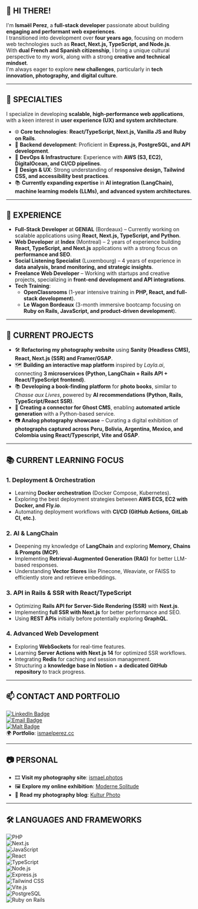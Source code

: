 ## 👋 HI THERE!

I'm **Ismaël Perez**, a **full-stack developer** passionate about building **engaging and performant web experiences**.  
I transitioned into development over **four years ago**, focusing on modern web technologies such as **React, Next.js, TypeScript, and Node.js**.  
With **dual French and Spanish citizenship**, I bring a unique cultural perspective to my work, along with a strong **creative and technical mindset**.  
I'm always eager to explore **new challenges**, particularly in **tech innovation, photography, and digital culture**.  

---

## 🔭 **SPECIALTIES**  

I specialize in developing **scalable, high-performance web applications**, with a keen interest in **user experience (UX) and system architecture**.  

- 🌐 **Core technologies**: **React/TypeScript, Next.js, Vanilla JS and Ruby on Rails**.  
- 🔧 **Backend development**: Proficient in **Express.js, PostgreSQL, and API development**.  
- 🚀 **DevOps & Infrastructure**: Experience with **AWS (S3, EC2), DigitalOcean, and CI/CD pipelines**.  
- 🎨 **Design & UX**: Strong understanding of **responsive design, Tailwind CSS, and accessibility best practices**.  
- 📚 **Currently expanding expertise** in **AI integration (LangChain), machine learning models (LLMs), and advanced system architectures**.  

---

## 💼 **EXPERIENCE**  

- **Full-Stack Developer** at **GENIAL** (Bordeaux) – Currently working on scalable applications using **React, Next.js, TypeScript, and Python**.  
- **Web Developer** at **Index** (Montreal) – 2 years of experience building **React, TypeScript, and Next.js** applications with a strong focus on **performance and SEO**.  
- **Social Listening Specialist** (Luxembourg) – 4 years of experience in **data analysis, brand monitoring, and strategic insights**.  
- **Freelance Web Developer** – Working with startups and creative projects, specializing in **front-end development and API integrations**.  
- **Tech Training**:  
  - **OpenClassrooms** (1-year intensive training in **PHP, React, and full-stack development**).  
  - **Le Wagon Bordeaux** (3-month immersive bootcamp focusing on **Ruby on Rails, JavaScript, and product-driven development**).  

---

## 🌟 **CURRENT PROJECTS**  

- 🛠 **Refactoring my photography website** using **Sanity (Headless CMS), React, Next.js (SSR) and Framer/GSAP**.  
- 🗺 **Building an interactive map platform** inspired by *Layla.ai*, connecting **3 microservices (Python, LangChain + Rails API + React/TypeScript frontend)**.  
- 📚 **Developing a book-finding platform** for **photo books**, similar to *Chasse aux Livres*, powered by **AI recommendations (Python, Rails, TypeScript/React SSR)**.  
- 📝 **Creating a connector for Ghost CMS**, enabling **automated article generation** with a Python-based service.  
- 📷 **Analog photography showcase** – Curating a digital exhibition of **photographs captured across Peru, Bolivia, Argentina, Mexico, and Colombia using React/Typescript, Vite and GSAP**.  

---

## 📚 **CURRENT LEARNING FOCUS**  

### **1. Deployment & Orchestration**  
- Learning **Docker orchestration** (Docker Compose, Kubernetes).  
- Exploring the best deployment strategies between **AWS ECS, EC2 with Docker, and Fly.io**.  
- Automating deployment workflows with **CI/CD (GitHub Actions, GitLab CI, etc.)**.  

### **2. AI & LangChain**  
- Deepening my knowledge of **LangChain** and exploring **Memory, Chains & Prompts (MCP)**.  
- Implementing **Retrieval-Augmented Generation (RAG)** for better LLM-based responses.  
- Understanding **Vector Stores** like Pinecone, Weaviate, or FAISS to efficiently store and retrieve embeddings.  

### **3. API in Rails & SSR with React/TypeScript**  
- Optimizing **Rails API for Server-Side Rendering (SSR)** with **Next.js**.  
- Implementing **full SSR with Next.js** for better performance and SEO.  
- Using **REST APIs** initially before potentially exploring **GraphQL**.  

### **4. Advanced Web Development**  
- Exploring **WebSockets** for real-time features.  
- Learning **Server Actions with Next.js 14** for optimized SSR workflows.  
- Integrating **Redis** for caching and session management.  
- Structuring a **knowledge base in Notion** + **a dedicated GitHub repository** to track progress.  

---

## 📫 **CONTACT AND PORTFOLIO**  

[![LinkedIn Badge](https://img.shields.io/badge/-LinkedIn-0077B5?style=flat&logo=LinkedIn&logoColor=white)](https://www.linkedin.com/in/ismael-jhri/)  
[![Email Badge](https://img.shields.io/badge/-Email-D14836?style=flat&logo=gmail&logoColor=white)](mailto:ismael.jouhari@gmail.com)  
[![Malt Badge](https://img.shields.io/badge/-Malt-F7DF1E?style=flat&logo=malt&logoColor=white)](https://www.malt.fr/profile/ismaeljouhariperez)  
🌍 **Portfolio**: [ismaelperez.cc](https://ismaelperez.cc)  

---

## 📷 **PERSONAL**  

- 🎞 **Visit my photography site**: [ismael.photos](https://ismael.photos)  
- 🖼 **Explore my online exhibition**: [Moderne Solitude](https://mdoernesolitude.fr)  
- 📖 **Read my photography blog**: [Kultur Photo](https://kulturphoto.club)  

---

## 🛠️ **LANGUAGES AND FRAMEWORKS**  

![PHP](https://img.shields.io/badge/-PHP-777BB4?style=flat&logo=php&logoColor=white)  
![Next.js](https://img.shields.io/badge/-Next.js-000000?style=flat&logo=next.js&logoColor=white)  
![JavaScript](https://img.shields.io/badge/-JavaScript-F7DF1E?style=flat&logo=javascript&logoColor=black)  
![React](https://img.shields.io/badge/-React-61DAFB?style=flat&logo=react&logoColor=black)  
![TypeScript](https://img.shields.io/badge/-TypeScript-3178C6?style=flat&logo=typescript&logoColor=white)  
![Node.js](https://img.shields.io/badge/-Node.js-339933?style=flat&logo=node.js&logoColor=white)  
![Express.js](https://img.shields.io/badge/-Express.js-000000?style=flat&logo=express&logoColor=white)  
![Tailwind CSS](https://img.shields.io/badge/-Tailwind_CSS-38B2AC?style=flat&logo=tailwind-css&logoColor=white)  
![Vite.js](https://img.shields.io/badge/-Vite.js-646cff?style=flat&logo=vite&logoColor=white)  
![PostgreSQL](https://img.shields.io/badge/-PostgreSQL-336791?style=flat&logo=postgresql&logoColor=white)  
![Ruby on Rails](https://img.shields.io/badge/-Ruby_on_Rails-CC0000?style=flat&logo=ruby-on-rails&logoColor=white)  
